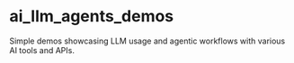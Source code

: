 # ai_llm_agents_demos
Simple demos showcasing LLM usage and agentic workflows with various AI tools and APIs.
